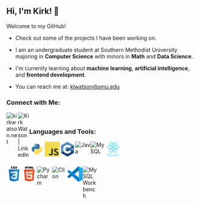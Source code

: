## Hi, I'm Kirk! 👋

Welcome to my GitHub!

* Check out some of the projects I have been working on.

* I am an undergraduate student at Southern Methodist University majoring in **Computer Science** with minors in **Math** and **Data Science**.

* I'm currently learning about **machine learning**, **artificial intelligence**, and **frontend development**. 

* You can reach me at: klwatson@smu.edu

### Connect with Me:

[<img align="left" alt="kirkwatson.net" width="30px" src="https://www.firstdecatur.org/wp-content/uploads/2019/07/Globe-Icon-3.png" />][website]
[<img align="left" alt="Kirk Watson | LinkedIn" width="30px" src="https://cdn-icons-png.flaticon.com/512/174/174857.png" />][linkedin]

<br />

### Languages and Tools:

[<img align="left" alt="Python" width="40px" src="https://raw.githubusercontent.com/github/explore/80688e429a7d4ef2fca1e82350fe8e3517d3494d/topics/python/python.png" />][python]
[<img align="left" alt="JavaScript" width="40px" src="https://raw.githubusercontent.com/devicons/devicon/master/icons/javascript/javascript-original.svg" />][javascript]
[<img align="left" alt="C++" width="40px" src="https://raw.githubusercontent.com/github/explore/180320cffc25f4ed1bbdfd33d4db3a66eeeeb358/topics/cpp/cpp.png" />][cplusplus]
[<img align="left" alt="Java" width="40px" src="https://cdn-icons-png.flaticon.com/512/226/226777.png" />][java]
[<img align="left" alt="MySQL" width="40px" src="https://camo.githubusercontent.com/f85f882cb31eeaeee657ec955313015c30378e8f56c3dc2f06933b617a276cfd/68747470733a2f2f77372e706e6777696e672e636f6d2f706e67732f3734372f3739382f706e672d7472616e73706172656e742d6d7973716c2d6c6f676f2d6d7973716c2d64617461626173652d7765622d646576656c6f706d656e742d636f6d70757465722d736f6674776172652d646f6c7068696e2d6d6172696e652d6d616d6d616c2d616e696d616c732d746578742d7468756d626e61696c2e706e67" />][mysql]
[<img align="left" alt="React" width="40px" src="https://raw.githubusercontent.com/devicons/devicon/master/icons/react/react-original-wordmark.svg" />][react]

<br />
<br />
<br />

[<img align="left" alt="CSS" width="40px" src="https://raw.githubusercontent.com/devicons/devicon/master/icons/css3/css3-original-wordmark.svg" />][css]
[<img align="left" alt="HTML" width="40px" src="https://raw.githubusercontent.com/devicons/devicon/master/icons/html5/html5-original-wordmark.svg" />][html]
[<img align="left" alt="Pycharm" width="40px" src="https://upload.wikimedia.org/wikipedia/commons/thumb/1/1d/PyCharm_Icon.svg/1024px-PyCharm_Icon.svg.png" />][pycharm]
[<img align="left" alt="Clion" width="40px" src="https://resources.jetbrains.com/storage/products/clion/img/meta/clion_logo_300x300.png" />][clion]
[<img align="left" alt="Visual Studio Code" width="40px" src="https://raw.githubusercontent.com/github/explore/80688e429a7d4ef2fca1e82350fe8e3517d3494d/topics/visual-studio-code/visual-studio-code.png" />][vscode]
[<img align="left" alt="MySQL Workbench" width="40px" src="https://dashboard.snapcraft.io/site_media/appmedia/2020/04/mysql-workbench.png" />][mysqlworkbench]




[website]: https://kirkwatson.net/
[linkedin]: https://www.linkedin.com/in/kirk-watson/

[python]: https://docs.python.org/3/
[javascript]: https://www.javascript.com/
[java]: https://www.java.com/en/
[cplusplus]: https://www.cplusplus.com
[mysql]: https://www.mysql.com
[react]: https://reactjs.org/
[css]: https://www.w3schools.com/css/
[html]: https://www.w3.org/html/
[pycharm]: https://www.jetbrains.com/pycharm/
[clion]: https://www.jetbrains.com/clion/
[vscode]: https://code.visualstudio.com
[mysqlworkbench]: https://www.mysql.com/products/workbench/
